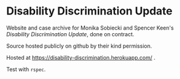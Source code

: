 # Disability Discrimination Update

Website and case archive for Monika Sobiecki and Spencer Keen's *Disability Discrimination
Update*, done on contract.

Source hosted publicly on github by their kind permission.

Hosted at https://disability-discrimination.herokuapp.com/ .

Test with `rspec`.
